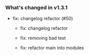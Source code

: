 ### What's changed in v1.3.1

* fix: changelog refactor (#50)

  * fix: changelog refactor

  * fix: removing bad test

  * fix: refactor main into modules
